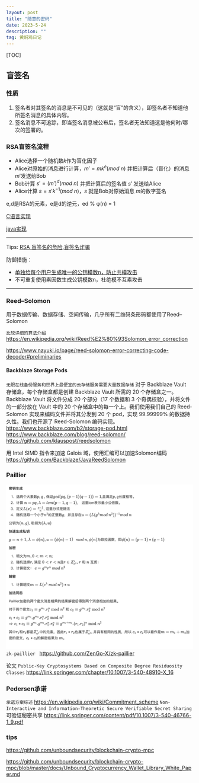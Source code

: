 ```yaml
---
layout: post
title: "随意的密码"
date: 2023-5-24
description: ""
tag: 黄焖鸡日记
---   
```


[TOC]
## 盲签名
### 性质
1. 签名者对其签名的消息是不可见的（这就是“盲”的含义），即签名者不知道他所签名消息的具体内容。
2. 签名消息不可追踪，即当签名消息被公布后，签名者无法知道这是他何时/哪次的签署的。

### RSA盲签名流程

- Alice选择一个随机数$k$作为盲化因子
- Alice对原始的消息进行计算，$m' = m k^e (mod \ n)$ 并把计算后（盲化）的消息 $m'$发送给Bob
- Bob计算 $s' = (m')^d (mod \ n)$ 并把计算后的签名值 $s'$ 发送给Alice
- Alice计算 $s = s'k^{-1} (mod \ n)$，$s$ 就是Bob对原始消息 $m$的数字签名

e,d是RSA的元素，e是d的逆元，ed % φ(n) = 1

[C语言实现]( https://github.com/youngbug/blindsignatures_rsa.git)

[java实现](https://github.com/arisath/Blind-RSA)

---
Tips: [RSA 盲签名的危险](https://en.wikipedia.org/wiki/Blind_signature),[盲签名诈骗](https://www.ledger.com/zh-hans/academy/%E5%8A%A0%E5%AF%86%E8%B4%A7%E5%B8%81%E6%9C%80%E8%87%B4%E5%91%BD%E7%9A%84%E5%BC%B1%E7%82%B9-%E7%9B%B2%E7%AD%BE%E5%90%8D%E8%A7%A3%E8%AF%BB)

防御措施：
- [单独给每个用户生成唯一的公钥模数n，防止共模攻击](https://www.packetmania.net/2020/12/01/RSA-attack-defense/)
- 不可重复使用素因数生成公钥模数n，杜绝模不互素攻击
---
### Reed–Solomon 
用于数据传输、数据存储、空间传输，几乎所有二维码条形码都使用了Reed–Solomon

`比较详细的算法介绍`
https://en.wikipedia.org/wiki/Reed%E2%80%93Solomon_error_correction

https://www.nayuki.io/page/reed-solomon-error-correcting-code-decoder#preliminaries
#### Backblaze Storage Pods
`无限在线备份服务和世界上最便宜的云存储服务需要大量数据存储`
对于 Backblaze Vault 存储盒，每个存储盒都是创建 Backblaze Vault 所需的 20 个存储盒之一。Backblaze Vault 将文件分成 20 个部分（17 个数据和 3 个奇偶校验），并将文件的一部分放在 Vault 中的 20 个存储盒中的每一个上。我们使用我们自己的 Reed-Solomon 实现来编码文件并将其分发到 20 个 pod，实现 99.99999% 的数据持久性。我们也开源了 Reed-Solomon 编码实现。
https://www.backblaze.com/b2/storage-pod.html
https://www.backblaze.com/blog/reed-solomon/
https://github.com/klauspost/reedsolomon


用 Intel SIMD 指令来加速 Galois 域，使用汇编可以加速Solomon编码
https://github.com/Backblaze/JavaReedSolomon



### Paillier 
![paillierStep](/images/posts/paillierStep.png)
`zk-paillier `
https://github.com/ZenGo-X/zk-paillier

论文 `Public-Key Cryptosystems Based on Composite Degree Residuosity Classes`
 https://link.springer.com/chapter/10.1007/3-540-48910-X_16


 ### Pedersen承诺

`承诺方案综述` https://en.wikipedia.org/wiki/Commitment_scheme
 `Non-Interactive and Information-Theoretic Secure Verifiable Secret Sharing` 可验证秘密共享 https://link.springer.com/content/pdf/10.1007/3-540-46766-1_9.pdf


 ### tips

 https://github.com/unboundsecurity/blockchain-crypto-mpc

 https://github.com/unboundsecurity/blockchain-crypto-mpc/blob/master/docs/Unbound_Cryptocurrency_Wallet_Library_White_Paper.md